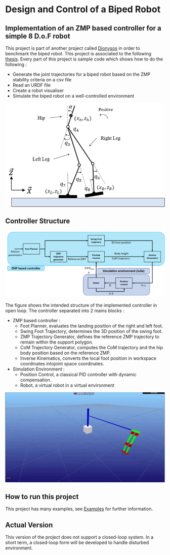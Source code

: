 # Design and Control of a Biped Robot 

## Implementation of an ZMP based controller for a simple 8 D.o.F robot 

This project is part of another project called [Dionysos](https://github.com/dionysos-dev/Dionysos.jl) in order to benchmark the biped robot. This project is associated to the following  [thesis](https://dial.uclouvain.be/downloader/downloader_thesis.php?pid=thesis:40693&datastream=PDF_01&key=8b2cc138cd5db26d48602e804a9a548a
).
Every part of this project is sample code which shows how to do the following : 

* Generate the joint trajectories for a biped robot based on the ZMP stability criteria on a csv file 
* Read an URDF file 
* Create a robot visualiser 
* Simulate the biped robot on a well-controlled environment 

![Robot 2D model](Robot_model-dark.png)

## Controller Structure 
![Structure of the ZMP controller](ZMP_based_controller-dark.png)

The figure shows the intended structure of the implemented controller in open loop. The controller separated into 2 mains blocks : 
* ZMP based controller : 
    * Foot Planner, evaluates the landing position of the right and left foot.
    * Swing Foot Trajectory, determines the 3D position of the swing foot.
    * ZMP Trajectory Generator, defines the reference ZMP trajectory to remain within the support polygon.
    * CoM Trajectory Generator, computes the CoM trajectory and the hip body position based on the reference ZMP.
    * Inverse Kinematics, converts the local foot position in workspace coordinates intojoint space coordinates. 
* Simulation Environment : 
    * Position Control, a classical PID controller with dynamic compensation.
    * Robot, a virtual robot in a virtual environment 
    
![Result of the ZMP controller](simres_opti_robot.gif)

## How to run this project 

This project has many examples, see [Examples](examples/) for further information.

## Actual Version 

This version of the project does not support a closed-loop system. In a short term, a closed-loop form will be developed to handle disturbed environment. 